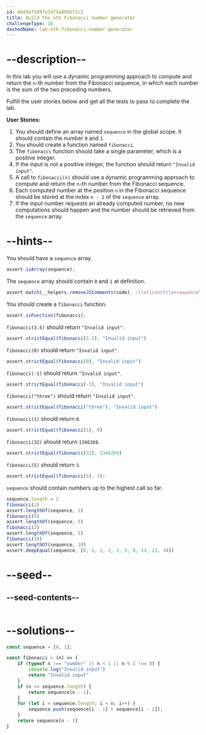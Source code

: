 ```yaml
---
id: 66d9af3897e7d75a895b72c2
title: Build the nth Fibonacci number generator
challengeType: 14
dashedName: lab-nth-fibonacci-number-generator
---
```


# --description--

In this lab you will use a dynamic programming approach to compute and return the `n`-th number from the Fibonacci sequence, in which each number is the sum of the two preceding numbers.

Fulfill the user stories below and get all the tests to pass to complete the lab.

**User Stories:**

1. You should define an array named `sequence` in the global scope. It should contain the number `0` and `1`.
1. You should create a function named `fibonacci`.
1. The `fibonacci` function should take a single parameter, which is a positive integer.
1. If the input is not a positive integer, the function should return `"Invalid input"`.
1. A call to `fibonacci(n)` should use a dynamic programming approach to compute and return the `n`-th number from the Fibonacci sequence.
1. Each computed number at the position `n` in the Fibonacci sequence should be stored at the index `n - 1` of the `sequence` array.
1. If the input number requests an already computed number, no new computations should happen and the number should be retrieved from the `sequence` array.

# --hints--

You should have a `sequence` array.

```js
assert.isArray(sequence);
```

The `sequence` array should contain `0` and `1` at definition.

```js
assert.match(__helpers.removeJSComments(code), /(let|const)\s+sequence\s*=\s*\[\s*0\s*,\s*1\s*\]\s*;?/)
```

You should create a `fibonacci` function.

```js
assert.isFunction(fibonacci);
```

`fibonacci(3.5)` should return `"Invalid input"`.

```js
assert.strictEqual(fibonacci(3.5), "Invalid input")
```

`fibonacci(0)` should return `"Invalid input"`.

```js
assert.strictEqual(fibonacci(0), "Invalid input")
```

`fibonacci(-1)` should return `"Invalid input"`.

```js
assert.strictEqual(fibonacci(-1), "Invalid input")
```

`fibonacci("three")` should return `"Invalid input"`.

```js
assert.strictEqual(fibonacci("three"), "Invalid input")
```

`fibonacci(1)` should return `0`.

```js
assert.strictEqual(fibonacci(1), 0)

```

`fibonacci(32)` should return `1346269`.

```js
assert.strictEqual(fibonacci(32), 1346269)

```

`fibonacci(5)` should return `3`.

```js
assert.strictEqual(fibonacci(5), 3);

```

`sequence` should contain numbers up to the highest call so far.

```js
sequence.length = 2
fibonacci(2)
assert.lengthOf(sequence, 2)
fibonacci(5)
assert.lengthOf(sequence, 5)
fibonacci(3)
assert.lengthOf(sequence, 5)
fibonacci(10)
assert.lengthOf(sequence, 10)
assert.deepEqual(sequence, [0, 1, 1, 2, 3, 5, 8, 13, 21, 34])
```

# --seed--

## --seed-contents--

```js

```

# --solutions--

```js
const sequence = [0, 1];

const fibonacci = (n) => {
    if (typeof n !== "number" || n < 1 || n % 1 !== 0) {
        console.log("Invalid input")
        return "Invalid input"
    }
    if (n <= sequence.length) {
        return sequence[n - 1];
    }
    for (let i = sequence.length; i < n; i++) {
        sequence.push(sequence[i - 1] + sequence[i - 2]);
    }
    return sequence[n - 1]
}

```
